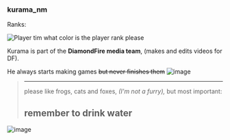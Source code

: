 ### kurama_nm

Ranks:

![Player](https://img.shields.io/static/v1?label=&message=Player&color=29fba7)
tim what color is the player rank please

Kurama is part of the **DiamondFire media team**, (makes and edits videos for DF).

He always starts making games ~~but never finishes them~~ ![image](https://cdn.discordapp.com/emojis/780864751864381440.webp?size=20&quality=lossless)
> ---
> please like frogs, cats and foxes, *(I'm not a furry),* but most important:
> ## remember to drink water
![image](https://cdn.discordapp.com/emojis/862759661530120222.gif?size=48)

